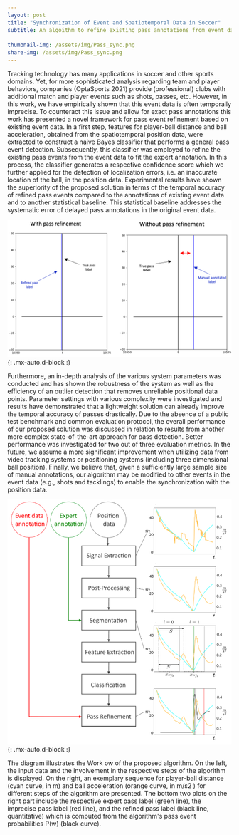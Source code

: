 ```yaml
---
layout: post
title: "Synchronization of Event and Spatiotemporal Data in Soccer"
subtitle: An algoithm to refine existing pass annotations from event data
 
thumbnail-img: /assets/img/Pass_sync.png
share-img: /assets/img/Pass_sync.png
---
```



Tracking technology has many applications in soccer and other sports domains. Yet, for more sophisticated analysis regarding team and player behaviors, companies (OptaSports 2021) provide (professional) clubs with additional match and player events such as shots, passes, etc. However, in this work, we have empirically shown that this event data is often temporally imprecise. To counteract this issue and allow for exact pass annotations this work has presented a novel framework for pass event refinement based on existing event data. In a first step, features for player-ball distance and ball acceleration, obtained from the spatiotemporal position data, were extracted to construct a naive Bayes classifier that performs a general pass event detection. Subsequently, this classifier was employed to refine the existing pass events from the event data to fit the expert annotation. In this process, the classifier generates a respective confidence score which we further applied for the detection of localization errors, i.e. an inaccurate location of the ball, in the position data. Experimental results have shown the superiority of the proposed solution in terms of the temporal accuracy of refined pass events compared to the annotations of existing event data and to another statistical baseline. This statistical baseline addresses the systematic error of delayed pass annotations in the original event data.

![Refined_Pass_Labels](../assets/img/Pass_sync.png){: .mx-auto.d-block :}

Furthermore, an in-depth analysis of the various system parameters was conducted and has shown the robustness of the system as well as the efficiency of an outlier detection that removes unreliable positional data points. Parameter settings with various complexity were investigated and results have demonstrated that a lightweight solution can already improve the temporal accuracy of passes drastically. Due to the absence of a public test benchmark and common evaluation protocol, the overall performance of our proposed solution was discussed in relation to results from another more complex state-of-the-art approach for pass detection. Better performance was investigated for two out of three evaluation metrics. In the future, we assume a more significant improvement when utilizing data from video tracking systems or positioning systems (including three dimensional ball position). Finally, we believe that, given a sufficiently large sample size of manual annotations, our algorithm may be modified to other events in the event data (e.g., shots and tacklings) to enable the synchronization with the position data.

![Refined_Pass_Labels](../assets/img/pass_refinement_algorithm.png){: .mx-auto.d-block :}

The diagram illustrates the Work ow of the proposed algorithm. On the left, the input data and the involvement in the respective steps of the algorithm is displayed. On the right, an exemplary sequence for player-ball distance (cyan curve, in m) and ball acceleration (orange curve, in m/s2 ) for different steps of the algorithm are presented. The bottom two plots on the right part include the respective expert pass label (green line), the imprecise pass label (red line), and the refined pass label (black line, quantitative) which is computed from the algorithm's pass event probabilities P(w) (black curve).
